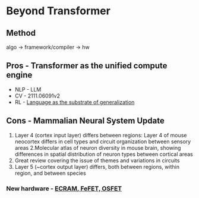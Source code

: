 # Beyond Transformer

## Method

algo  -> framework/compiler -> hw

## Pros - Transformer as the unified compute engine

* NLP - LLM
* CV - 2111.06091v2
* RL - [Language  as the substrate of generalization](https://evjang.com/2021/12/17/lang-generalization.html)

##  Cons - Mammalian Neural System Update

1. Layer 4 (cortex input layer) differs between regions: Layer 4 of mouse neocortex differs in cell types and circuit organization between sensory areas
2.Molecular atlas of neuron diversity in mouse brain, showing differences in spatial distribution of neuron types between cortical areas
3. Great review covering the issue of themes and variations in circuits
4. Layer 5 (~cortex output layer) differs, both between regions, within region, and between species

### New hardware  - [ECRAM, FeFET, OSFET](https://spectrum.ieee.org/new-devices-for-analog-ai)
